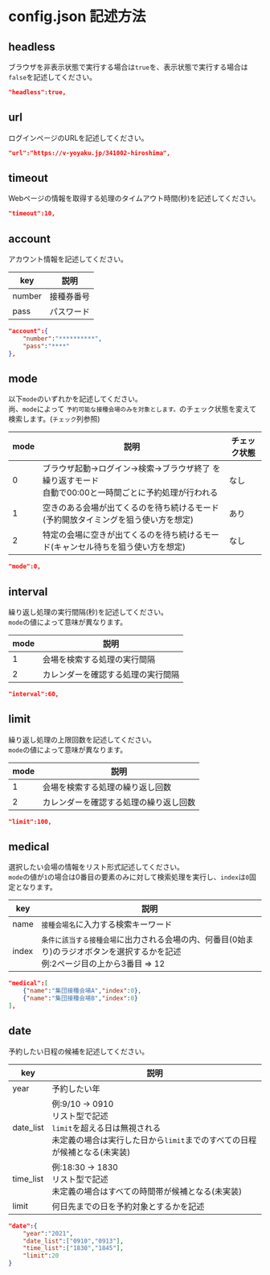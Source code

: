 # config.json 記述方法

## headless

ブラウザを非表示状態で実行する場合は```true```を、表示状態で実行する場合は```false```を記述してください。

```json
"headless":true,
```

## url

ログインページのURLを記述してください。

```json
"url":"https://v-yoyaku.jp/341002-hiroshima",
```

## timeout

Webページの情報を取得する処理のタイムアウト時間(秒)を記述してください。  

```json
"timeout":10,
```

## account

アカウント情報を記述してください。

| key | 説明 |
| --- | --- |
| number  | 接種券番号 |
| pass    | パスワード |

```json
"account":{
    "number":"**********",
    "pass":"****"
},
```

## mode

以下```mode```のいずれかを記述してください。   
尚、```mode```によって ```予約可能な接種会場のみを対象とします。```のチェック状態を変えて検索します。(```チェック```列参照)

| mode | 説明 | チェック状態 |
| --- | --- | --- | 
| 0 | ブラウザ起動->ログイン->検索->ブラウザ終了 を繰り返すモード<br>自動で00:00と一時間ごとに予約処理が行われる<br> | なし |
| 1 | 空きのある会場が出てくるのを待ち続けるモード(予約開放タイミングを狙う使い方を想定) | あり |
| 2 | 特定の会場に空きが出てくるのを待ち続けるモード(キャンセル待ちを狙う使い方を想定) | なし |

```json
"mode":0,
```

## interval

繰り返し処理の実行間隔(秒)を記述してください。  
```mode```の値によって意味が異なります。

| mode | 説明 |
| --- | --- |
| 1 | 会場を検索する処理の実行間隔 |
| 2 | カレンダーを確認する処理の実行間隔 |

```json
"interval":60,
```

## limit

繰り返し処理の上限回数を記述してください。  
```mode```の値によって意味が異なります。

| mode | 説明 |
| --- | --- |
| 1 | 会場を検索する処理の繰り返し回数 |
| 2 | カレンダーを確認する処理の繰り返し回数 |

```json
"limit":100,
```

## medical

選択したい会場の情報をリスト形式記述してください。  
```mode```の値が```1```の場合は0番目の要素のみに対して検索処理を実行し、```index```は```0```固定となります。

| key | 説明 |
| --- | --- |
| name | ```接種会場名```に入力する検索キーワード |
| index | ```条件に該当する接種会場```に出力される会場の内、何番目(0始まり)のラジオボタンを選択するかを記述<br> 例:2ページ目の上から3番目 ⇒ 12 |

```json
"medical":[
    {"name":"集団接種会場A","index":0},
    {"name":"集団接種会場B","index":0}
],
```

## date

予約したい日程の候補を記述してください。  

| key | 説明 |
| --- | --- |
| year | 予約したい年 |
| date_list | 例:9/10 -> 0910<br>リスト型で記述<br>```limit```を超える日は無視される<br>未定義の場合は実行した日から```limit```までのすべての日程が候補となる(未実装)|
| time_list | 例:18:30 -> 1830<br>リスト型で記述<br>未定義の場合はすべての時間帯が候補となる(未実装) |
| limit | 何日先までの日を予約対象とするかを記述 |

```json
"date":{
    "year":"2021",
    "date_list":["0910","0913"],
    "time_list":["1830","1845"],
    "limit":20
}
```


